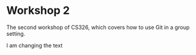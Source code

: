 # Workshop 2

The second workshop of CS326, which covers how to use Git in a group setting.

I am changing the text

